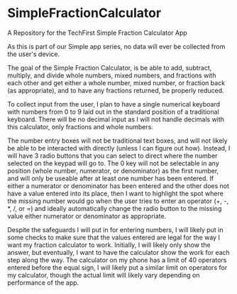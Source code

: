 # SimpleFractionCalculator
A Repository for the TechFirst Simple Fraction Calculator App

As this is part of our Simple app series, no data will ever be collected from the user's device. 

The goal of the Simple Fraction Calculator, is be able to add, subtract, multiply, and divide whole numbers, mixed numbers, and fractions with each other and get either a whole number, mixed number, or fraction back (as appropriate), and to have any fractions returned, be properly reduced. 

To collect input from the user, I plan to have a single numerical keyboard with numbers from 0 to 9 laid out in the standard position of a traditional keyboard. There will be no decimal input as I will not handle decimals with this calculator, only fractions and whole numbers. 

The number entry boxes will not be traditional text boxes, and will not likely be able to be interacted with directly (unless I can figure out how). Instead, I will have 3 radio buttons that you can select to direct where the number selected on the keypad will go to. The 0 key will not be selectable in any position (whole number, numerator, or denominator) as the first number, and will only be useable after at least one number has been entered. If either a numerator or denominator has been entered and the other does not have a value entered into its place, then I want to highlight the spot where the missing number would go when the user tries to enter an operator (+, -, *, /, or =) and ideally automatically change the radio button to the missing value either numerator or denominator as appropriate. 

Despite the safeguards I will put in for entering numbers, I will likely put in some checks to make sure that the values entered are legal for the way I want my fraction calculator to work. Initially, I will likely only show the answer, but eventually, I want to have the calculator show the work for each step along the way. The calculator on my phone has a limit of 40 operators entered before the equal sign, I will likely put a similar limit on operators for my calculator, though the actual limit will likely vary depending on performance of the app. 
